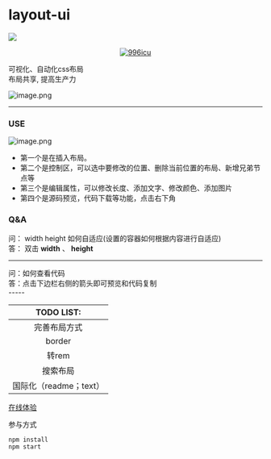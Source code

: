 # layout-ui
![](https://github.com/0123cf/layout-ui/blob/master/logo.png?raw=true)
<p align="center">
    <a href="https://github.com/996icu/996.ICU/blob/master/LICENSE">
        <img alt="996icu" src="https://img.shields.io/badge/license-NPL%20(The%20996%20Prohibited%20License)-blue.svg">
    </a>
</p>
可视化、自动化css布局</br>
布局共享, 提高生产力</br>

![image.png](https://github.com/0123cf/layout-ui/blob/master/imgs/demo_preview.png?raw=true)


-----

### USE

![image.png](https://github.com/0123cf/layout-ui/blob/master/imgs/f68h2j9k2z8b4m24k3l.png?raw=true)

* 第一个是在插入布局。
* 第二个是控制区，可以选中要修改的位置、删除当前位置的布局、新增兄弟节点等
* 第三个是编辑属性，可以修改长度、添加文字、修改颜色、添加图片
* 第四个是源码预览，代码下载等功能，点击右下角

### Q&A
问：
width height 如何自适应(设置的容器如何根据内容进行自适应) <br />
答：
双击 **width** 、 **height**
<hr />
问：如何查看代码 <br />
答：点击下边栏右侧的箭头即可预览和代码复制

<br />
-----

|TODO LIST:|
|:--------:|
|完善布局方式|
|border|
|转rem|
|搜索布局|
|国际化（readme；text）|


[在线体验](http://layoutui.pro/#/index)


参与方式
```
npm install
npm start
```

